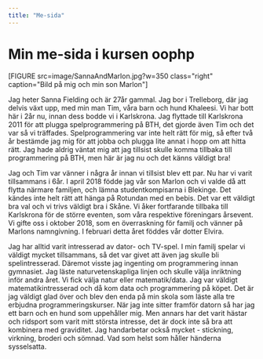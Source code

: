 ```yaml
---
title: "Me-sida"
---
```

Min me-sida i kursen oophp
=========================

[FIGURE src=image/SannaAndMarlon.jpg?w=350 class="right" caption="Bild på mig och min son Marlon"]

Jag heter Sanna Fielding och är 27år gammal. Jag bor i Trelleborg, där jag delvis växt upp, med min man Tim, våra barn och hund Khaleesi. Vi har bott här i 2år nu, innan dess bodde vi i Karlskrona. Jag flyttade till Karlskrona 2011 för att plugga spelprogrammering på BTH, det gjorde även Tim och det var så vi träffades. Spelprogrammering var inte helt rätt för mig, så efter två år bestämde jag mig för att jobba och plugga lite annat i hopp om att hitta rätt. Jag hade aldrig väntat mig att jag tillsist skulle komma tillbaka till programmering på BTH, men här är jag nu och det känns väldigt bra!

Jag och Tim var vänner i några år innan vi tillsist blev ett par. Nu har vi varit tillsammans i 6år. I april 2018 födde jag vår son Marlon och vi valde då att flytta närmare familjen, och lämna studentkompisarna i Blekinge. Det kändes inte helt rätt att hänga på Rotundan med en bebis. Det var ett väldigt bra val och vi trivs väldigt bra i Skåne. Vi åker fortfarande tillbaka till Karlskrona för de större eventen, som våra respektive föreningars årsevent. Vi gifte oss i oktober 2018, som en överraskning för familj och vänner på Marlons namngivning. I februari detta året föddes vår dotter Elvira.

Jag har alltid varit intresserad av dator- och TV-spel. I min familj spelar vi väldigt mycket tillsammans, så det var givet att även jag skulle bli spelintresserad. Däremot visste jag ingenting om programmering innan gymnasiet. Jag läste naturvetenskapliga linjen och skulle välja inriktning inför andra året. Vi fick välja natur eller matematik/data. Jag var väldigt matematikintresserad och då kom data och programmering på köpet. Det är jag väldigt glad över och blev den enda på min skola som läste alla tre erbjudna programmeringskurser. När jag inte sitter framför datorn så har jag ett barn och en hund som uppehåller mig. Men annars har det varit hästar och ridsport som varit mitt största intresse, det är dock inte så bra att kombinera med graviditet. Jag handarbetar också mycket - stickning, virkning, broderi och sömnad. Vad som helst som håller händerna sysselsatta.
